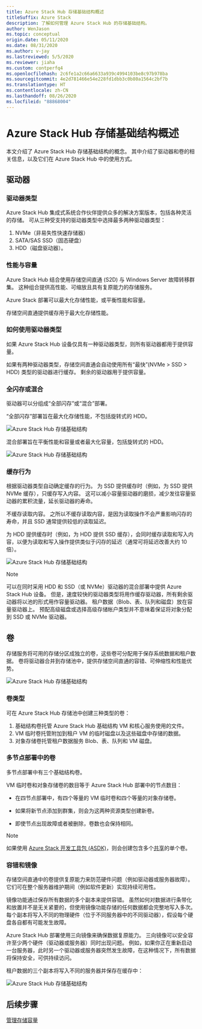 ```yaml
---
title: Azure Stack Hub 存储基础结构概述
titleSuffix: Azure Stack
description: 了解如何管理 Azure Stack Hub 的存储基础结构。
author: WenJason
ms.topic: conceptual
origin.date: 05/11/2020
ms.date: 08/31/2020
ms.author: v-jay
ms.lastreviewed: 5/5/2020
ms.reviewer: jiaha
ms.custom: contperfq4
ms.openlocfilehash: 2c6fe1a2c66a6633a939c4994103be8c97b978ba
ms.sourcegitcommit: 4e2d781466e54e228fd1dbb3c0b80a1564c2bf7b
ms.translationtype: HT
ms.contentlocale: zh-CN
ms.lasthandoff: 08/26/2020
ms.locfileid: "88868004"
---
```

# <a name="azure-stack-hub-storage-infrastructure-overview"></a>Azure Stack Hub 存储基础结构概述

本文介绍了 Azure Stack Hub 存储基础结构的概念。 其中介绍了驱动器和卷的相关信息，以及它们在 Azure Stack Hub 中的使用方式。

## <a name="drives"></a>驱动器

### <a name="drive-types"></a>驱动器类型

Azure Stack Hub 集成式系统合作伙伴提供众多的解决方案版本，包括各种灵活的存储。 可从三种受支持的驱动器类型中选择最多两种驱动器类型：

1. NVMe（非易失性快速存储器）
1. SATA/SAS SSD（固态硬盘）
1. HDD（磁盘驱动器）。

### <a name="performance-vs-capacity"></a>性能与容量

Azure Stack Hub 结合使用存储空间直通 (S2D) 与 Windows Server 故障转移群集。 这种组合提供高性能、可缩放且具有复原能力的存储服务。

Azure Stack 部署可以最大化存储性能，或平衡性能和容量。

存储空间直通提供缓存用于最大化存储性能。

### <a name="how-drive-types-are-used"></a>如何使用驱动器类型

如果 Azure Stack Hub 设备仅具有一种驱动器类型，则所有驱动器都用于提供容量。

如果有两种驱动器类型，存储空间直通会自动使用所有“最快”(NVMe &gt; SSD &gt; HDD) 类型的驱动器进行缓存。 剩余的驱动器用于提供容量。

### <a name="all-flash-or-hybrid"></a>全闪存或混合

驱动器可以分组成“全部闪存”或“混合”部署。

“全部闪存”部署旨在最大化存储性能，不包括旋转式的 HDD。

![Azure Stack Hub 存储基础结构](media/azure-stack-storage-infrastructure-overview/image1.png)


混合部署旨在平衡性能和容量或者最大化容量，包括旋转式的 HDD。

![Azure Stack Hub 存储基础结构](media/azure-stack-storage-infrastructure-overview/image2.png)

### <a name="caching-behavior"></a>缓存行为

根据驱动器类型自动确定缓存的行为。 为 SSD 提供缓存时（例如，为 SSD 提供 NVMe 缓存），只缓存写入内容。 这可以减小容量驱动器的磨损，减少发往容量驱动器的累积流量，延长驱动器的寿命。

不缓存读取内容。 之所以不缓存读取内容，是因为读取操作不会严重影响闪存的寿命，并且 SSD 通常提供较低的读取延迟。

为 HDD 提供缓存时（例如，为 HDD 提供 SSD 缓存），会同时缓存读取和写入内容，以便为读取和写入操作提供类似于闪存的延迟（通常可将延迟改善大约 10 倍）。

![Azure Stack Hub 存储基础结构](media/azure-stack-storage-infrastructure-overview/image3.svg)

> [!NOTE]
> 可以在同时采用 HDD 和 SSD（或 NVMe）驱动器的混合部署中提供 Azure Stack Hub 设备。 但是，速度较快的驱动器类型将用作缓存驱动器，所有剩余驱动器将以池的形式用作容量驱动器。 租户数据（Blob、表、队列和磁盘）放在容量驱动器上。 预配高级磁盘或选择高级存储帐户类型并不意味着保证将对象分配到 SSD 或 NVMe 驱动器。

## <a name="volumes"></a>卷

存储服务将可用的存储分区成独立的卷，这些卷可分配用于保存系统数据和租户数据。 卷将驱动器合并到存储池中，提供存储空间直通的容错、可伸缩性和性能优势。

![Azure Stack Hub 存储基础结构](media/azure-stack-storage-infrastructure-overview/image4.svg)

### <a name="volume-types"></a>卷类型

可在 Azure Stack Hub 存储池中创建三种类型的卷：

1. 基础结构卷托管 Azure Stack Hub 基础结构 VM 和核心服务使用的文件。
1. VM 临时卷托管附加到租户 VM 的临时磁盘以及这些磁盘中存储的数据。
1. 对象存储卷托管租户数据服务 Blob、表、队列和 VM 磁盘。

### <a name="volumes-in-a-multi-node-deployment"></a>多节点部署中的卷

多节点部署中有三个基础结构卷。

VM 临时卷和对象存储卷的数目等于 Azure Stack Hub 部署中的节点数目：

- 在四节点部署中，有四个等量的 VM 临时卷和四个等量的对象存储卷。

- 如果将新节点添加到群集，则会为这两种资源类型创建新卷。

- 即使节点出现故障或者被删除，卷数也会保持相同。

> [!NOTE]
> 如果使用 [Azure Stack 开发工具包 (ASDK)](../asdk/index.yml)，则会创建包含多个[共享](azure-stack-manage-storage-shares.md)的单个卷。

### <a name="fault-tolerance-and-mirroring"></a>容错和镜像

存储空间直通中的卷提供复原能力来防范硬件问题（例如驱动器或服务器故障）。 它们可在整个服务器维护期间（例如软件更新）实现持续可用性。

镜像功能通过保存所有数据的多个副本来提供容错。 虽然如何对数据进行条带化和放置并不是无关紧要的，但使用镜像功能存储的任何数据都会完整地写入多次。 每个副本将写入不同的物理硬件（位于不同服务器中的不同驱动器），假设每个硬盘各自都有可能发生故障。 

Azure Stack Hub 部署使用三向镜像来确保数据复原能力。 三向镜像可以安全容许至少两个硬件（驱动器或服务器）同时出现问题。 例如，如果你正在重新启动一台服务器，此时另一个驱动器或服务器突然发生故障，在这种情况下，所有数据将保持安全，可供持续访问。

租户数据的三个副本将写入不同的服务器并保存在缓存中：

![Azure Stack Hub 存储基础结构](media/azure-stack-storage-infrastructure-overview/image5.png)

## <a name="next-step"></a>后续步骤

[管理存储容量](azure-stack-manage-storage-shares.md) 
